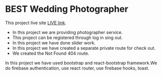 # BEST Wedding Photographer

This project live site [LIVE link](https://github.com/facebook/create-react-app).

- In this project we are providing photographer service.
- This project can be registered through log in sing out.
- In this project we have done slider work.
- In this project we have created a separate private route for check out.
- We created the Not Found 404 route.

In this project we have used bootstrap and react-bootstrap framework.We do firebase authentication, use react router, use firebase hooks, toast.
